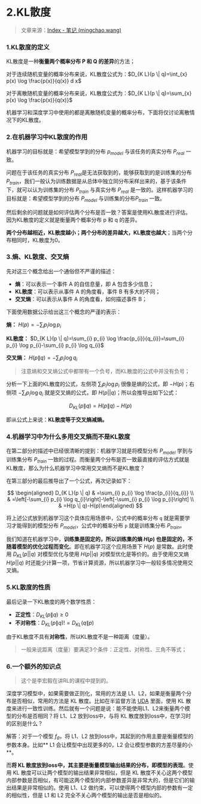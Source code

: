 # 2.KL散度

> 文章来源：[Index - 笔记 (mingchao.wang)](https://mingchao.wang/0ISjGzGG/ "Index - 笔记 (mingchao.wang)")

### 1.KL散度的定义

KL散度是一种**衡量两个概率分布 P 和 Q 的差异**的方法；

对于连续随机变量的概率分布来说，KL散度公式为：$D_{K L}(p \| q)=\int_{x} p(x) \log \frac{p(x)}{q(x)} d x$

对于离散随机变量的概率分布来说，KL散度公式为：$D_{K L}(p \| q)=\sum_{x} p(x) \log \frac{p(x)}{q(x)}$

机器学习和深度学习中使用的都是离散随机变量的概率分布，下面将仅讨论离散情况下的KL散度。

### 2.在机器学习中KL散度的作用

机器学习的目标就是：希望模型学到的分布 $p_{model}$ 与该任务的真实分布 $P_{real}$ 一致。

问题在于该任务的真实分布 $P_{real}$是无法获取到的，能够获取到的是训练集的分布 $P_{train}$，我们一般认为训练数据是从总体中独立同分布采样出来的，基于该条件下，就可以认为训练集的分布 $P_{train}$ 与真实分布 $P_{real}$ 是一致的。这样机器学习的目标就是：希望模型学到的分布 $P_{model}$ 与训练集的分布$P_{train}$ 一致。

然后剩余的问题就是如何评估两个分布是否一致？答案是使用KL散度进行评估。因为KL散度的定义就是衡量两个概率分布 p 和 q 的差异。

**两个分布越相近，KL散度越小；两个分布的差异越大，KL散度也越大**；当两个分布相同时，KL散度为0。

### 3.熵、KL散度、交叉熵

先对这三个概念给出一个通俗但不严谨的描述：

- **熵**：可以表示一个事件 A 的自信息量，即 A 包含多少信息；
- **KL散度**：可以表示从事件 A 的角度看，事件 B 有多大的不同；
- **交叉熵**：可以表示从事件 A 的角度看，如何描述事件 B；

下面使用数据公示给出这三个概念的严谨的表示：

**熵：** $H(p)=-\sum_{i} p_{i} \log p_{i}$

**KL散度：** $D_{K L}(p \| q)=\sum_{i} p_{i} \log \frac{p_{i}}{q_{i}}=\sum_{i} p_{i} \log p_{i}-\sum_{i} p_{i} \log q_{i}$

**交叉熵：** $H(p \| q)=-\sum_{i} p_{i} \log q_{i}$

> 注意熵和交叉熵公式中都带有一个负号，而KL散度的公式中并没有负号；

分析一下上面的KL散度的公式，左侧项 $\sum_{i} p_{i} \log p_{i}$ 很像是熵的公式，即 $−H(p)$；右侧项 $-\sum_{i} p_{i} \log q_{i}$ 就是交叉熵的公式，即 $H(p||q)$；所以会推导出如下公式：

$$
D_{K L}(p \| q)=H(p \| q)-H(p)
$$

即从公式上来说：**KL散度等于交叉熵减熵。**

### 4.机器学习中为什么多用交叉熵而不是KL散度

在第二部分的描述中已经很清晰的提到：机器学习就是将模型分布 $P_{model}$ 学到与训练集分布 $P_{train}$ 一致的过程。而衡量两个分布是否一致最直接的评估方式就是KL散度，那么为什么机器学习中常用交叉熵而不是KL散度？

在第三部分的最后推导出了一个公式，再次记录如下：

$$
\begin{aligned} D_{K L}(p \| q) & =\sum_{i} p_{i} \log \frac{p_{i}}{q_{i}} \\ & =\left[-\sum_{i} p_{i} \log q_{i}\right]-\left[-\sum_{i} p_{i} \log p_{i}\right] \\ & =H(p \| q)-H(p)\end{aligned}
$$

将上述公式放到机器学习这个具体应用场景中，公式中的概率分布 `q` 就是需要学习才能得到的模型分布 $P_{model}$，公式中的概率分布 `p` 就是训练集分布 $P_{train}$。

我们知道在机器学习中，**训练集是固定的，所以训练集的熵 **$H(p)$** 也是固定的，不随着模型的优化过程而变化**。即在机器学习这个应用场景下 $H(p)$ 是常数。此时使用 $D_{KL}(p||q)$ 对模型优化与使用 $H(p||q)$ 对模型优化是等价的。由于使用交叉熵 $H(p||q)$ 时还能少计算一项，节省计算资源，所以机器学习中一般较多情况使用交叉熵。

### 5.KL散度的性质

最后记录一下KL散度的两个数学性质：

- **正定性**：$D_{K L}(p \| q) \geqslant 0$
- **不对称性**：$D_{K L}(p \| q)!=D_{K L}(q \| p)$

由于KL散度不具有**对称性**，所以KL散度不是一种距离（度量）。

> 一般来说距离（度量）要满足3个条件：正定性、对称性、三角不等式；

### 6.一个额外的知识点

> 这个是李宏毅在讲RL的课程中提到的。

深度学习模型中，如果需要做正则化，常用的方法是 L1、L2，如果是衡量两个分布是否相似，常用的方法是 KL 散度。比如在半监督方法 [UDA](https://arxiv.org/abs/1904.12848 "UDA") 里面，使用 KL 散度来进行一致性训练。然后就有一个问题是说：能不能使用L1、L2来衡量两个模型的分布是否相同？将 L1、L2 放到loss中，与将 KL 散度放到loss中，在学习时的区别是什么？

解答：对于一个模型 $f_θ$，将 L1、L2 放到loss中，其起到的作用主要是衡量模型的参数本身。比如\*\* L1 会让模型中出现更多的0，L2 会让模型参数的方差尽量的小\*\*。

而**将 KL 散度放到loss中，其主要是衡量模型输出结果的分布，即模型的表现**。使用 KL 散度可以让两个模型的输出结果非常相似，但是 KL 散度不关心这两个模型内部参数是否相似，有可能这两个模型的内部参数差异是非常大的，但是它们的输出结果是非常相似的。使用 L1、L2 做约束，可以使得两个模型内部的参数有一定的相似性，但是 L1 和 L2 完全不关心两个模型的输出是否是相似的。
